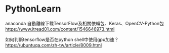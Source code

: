 # PythonLearn

anaconda 自動離線下載TensorFlow及相關依賴包、Keras、OpenCV-Python包
https://www.itread01.com/content/1546646973.html

如何判斷tensorflow是否在python shell中使用gpu加速？
https://ubuntuqa.com/zh-tw/article/8009.html
